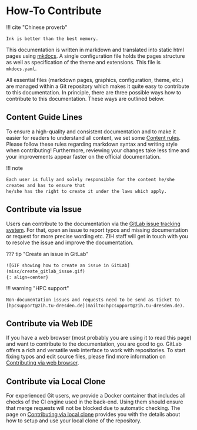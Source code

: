 # How-To Contribute

!!! cite "Chinese proverb"

    Ink is better than the best memory.

This documentation is written in markdown and translated into static html pages using
[mkdocs](https://www.mkdocs.org/). A single configuration file holds the pages structure
as well as specification of the theme and extensions. This file is `mkdocs.yaml`.

All essential files (markdown pages, graphics, configuration, theme, etc.) are managed within a Git
repository which makes it quite easy to contribute to this documentation. In principle, there are
three possible ways how to contribute to this documentation. These ways are outlined below.

## Content Guide Lines

To ensure a high-quality and consistent documentation and to make it easier for readers to
understand all content, we set some [Content rules](content_rules.md). Please follow
these rules regarding markdown syntax and writing style when contributing! Furthermore, reviewing
your changes take less time and your improvements appear faster on the official documentation.

!!! note

    Each user is fully and solely responsible for the content he/she creates and has to ensure that
    he/she has the right to create it under the laws which apply.

## Contribute via Issue

Users can contribute to the documentation via the
[GitLab issue tracking system](https://gitlab.hrz.tu-chemnitz.de/zih/hpcsupport/hpc-compendium/-/issues).
For that, open an issue to report typos and missing documentation or request for more precise
wording etc. ZIH staff will get in touch with you to resolve the issue and improve the
documentation.

??? tip "Create an issue in GitLab"

    ![GIF showing how to create an issue in GitLab](misc/create_gitlab_issue.gif)
    {: align=center}

!!! warning "HPC support"

    Non-documentation issues and requests need to be send as ticket to
    [hpcsupport@zih.tu-dresden.de](mailto:hpcsupport@zih.tu-dresden.de).

## Contribute via Web IDE

If you have a web browser (most probably you are using it to read this page) and want to contribute
to the documentation, you are good to go. GitLab offers a rich and versatile web interface to work
with repositories. To start fixing typos and edit source files, please find more information on
[Contributing via web browser](contribute_browser.md).

## Contribute via Local Clone

For experienced Git users, we provide a Docker container that includes all checks of the CI engine
used in the back-end. Using them should ensure that merge requests will not be blocked
due to automatic checking.
The page on [Contributing via local clone](contribute_container.md) provides you with the details
about how to setup and use your local clone of the repository.
